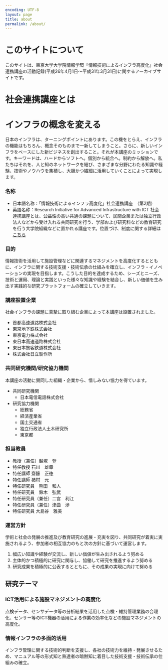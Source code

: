 ```yaml
---
encoding: UTF-8
layout: page
title: about
permalink: /about/
---
```


# このサイトについて
このサイトは、東京大学大学院情報学環「情報技術によるインフラ高度化」社会連携講座の活動記録(平成26年4月1日～平成31年3月31日)に関するアーカイブサイトです。

# 社会連携講座とは

# インフラの概念を変える
日本のインフラは、ターニングポイントにあります。この機をとらえ、インフラの機能はもちろん、概念そのものまで一新してしまうこと。さらに、新しいインフラをベースにした新ビジネスを創出すること。それが本講座のミッションです。キーワードは、ハードからソフトへ。個別から統合へ。制約から解放へ。私たちはそれを、人と知のネットワークを結び、さまざまな分野にわたる知識や経験、技術やノウハウを集積し、大胆かつ繊細に活用していくことによって実現します。

### 名称
* 日本語名称：「情報技術によるインフラ高度化」社会連携講座　（第2期）
* 英語名称：Research Initiative for Advanced Infrastructure with ICT
社会連携講座とは、公益性の高い共通の課題について、民間企業または独立行政法人などから受け入れる共同研究を行う、学部および研究科などの教育研究を行う大学院組織などに置かれる講座です。位置づけ、制度に関する詳細は[こちら](https://www.u-tokyo.ac.jp/ja/research/orgs-projects/d04_07.html)

### 目的
情報技術を活用して施設管理などに関連するマネジメントを高度化するとともに、インフラに関する技術支援・技術伝承の仕組みを確立し、インフラ・イノベーションの実現を目指します。こうした目的を達成するため、シーズとニーズ、技術と運用、理論と実践といった様々な知識や経験を結合し、新しい価値を生み出す実践的な研究プラットフォームの確立していきます。

### 講座設置企業
社会インフラの課題に真摯に取り組む企業によって本講座は設置されました。
- 首都高速道路株式会社
- 東京地下鉄株式会社
- 東京電力株式会社
- 東日本高速道路株式会社
- 東日本旅客鉄道株式会社
- 株式会社日立製作所

### 共同研究機関/研究協力機関
本講座の活動に賛同した組織・企業から、惜しみない協力を得ています。
- 共同研究機関
	- 日本電信電話株式会社
- 研究協力機関
	- 総務省
	- 経済産業省
	- 国土交通省
	- 独立行政法人土木研究所
	- 東京都

### 担当教員
- 教授（兼任）越塚　登
- 特任教授 石川　雄章
- 特任講師	齋籐　正徳
- 特任講師	猪村　元
- 特任研究員　熊田　和人
- 特任研究員　鈴木　弘武
- 特任研究員（兼任）二宮　利江
- 特任研究員（兼任）津曲　渉
- 特任研究員	大島谷　雅美

### 運営方針
学術と社会の発展の推進及び教育研究の進展・充実を図り、共同研究が着実に実施されるよう、参加者の相互協力のもと次の方針に基づいて運営します。
1. 幅広い知識や経験が交流し、新しい価値が生み出されるよう努める
2. 主体的かつ積極的に研究に関与し、協働して研究を推進するよう努める
3. 研究成果を積極的に公表するとともに、その成果の実現に向けて努める

## 研究テーマ

### ICT活用による施設マネジメントの高度化
点検データ、センサデータ等の分析結果を活用した点検・維持管理業務の合理化、センサー等のICT機器の活用による作業の効率化などの施設マネジメントの高度化。

### 情報インフラの多面的活用
インフラ管理に関する技術的判断を支援し、各社の技術力を維持・発展させるため、マニュアル等の形式知と熟達者の暗黙知に着目した技術支援・技術伝承の仕組みの確立。

<!--
This is the base Jekyll theme. You can find out more info about customizing your Jekyll theme, as well as basic Jekyll usage documentation at [jekyllrb.com](https://jekyllrb.com/)

You can find the source code for Minima at GitHub:
[jekyll][jekyll-organization] /
[minima](https://github.com/jekyll/minima)

You can find the source code for Jekyll at GitHub:
[jekyll][jekyll-organization] /
[jekyll](https://github.com/jekyll/jekyll)


[jekyll-organization]: https://github.com/jekyll
-->
